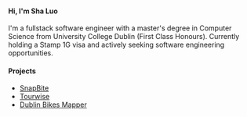 #### Hi, I'm Sha Luo

I'm a fullstack software engineer with a master's degree in Computer Science from University College Dublin (First Class Honours).
Currently holding a Stamp 1G visa and actively seeking software engineering opportunities.

#### Projects

-  [SnapBite](https://github.com/lasa1015/snapbite-microservices-platform)
-  [Tourwise](https://github.com/lasa1015/tourwise-springboot-react)
-  [Dublin Bikes Mapper](https://github.com/lasa1015/dbbikes-platform)

